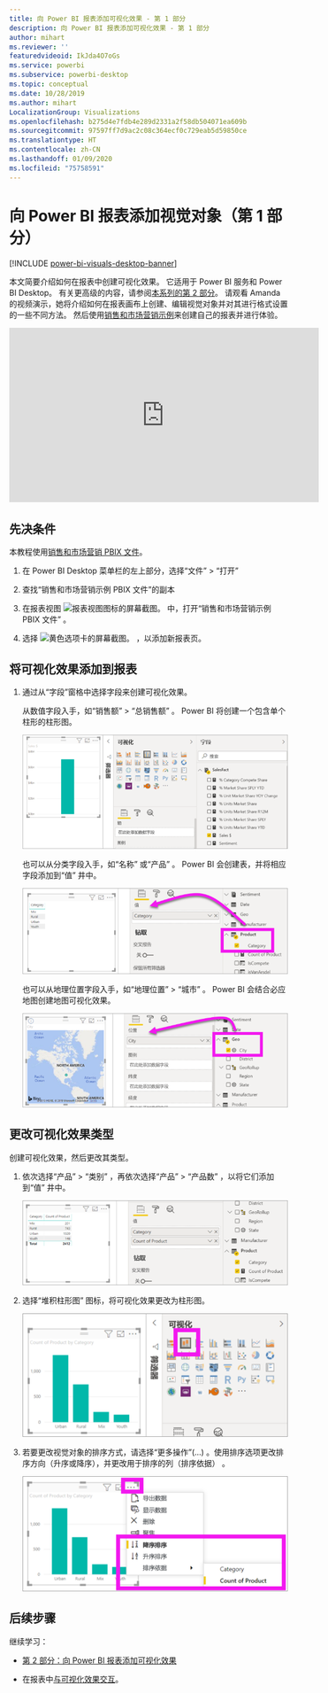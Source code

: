 ```yaml
---
title: 向 Power BI 报表添加可视化效果 - 第 1 部分
description: 向 Power BI 报表添加可视化效果 - 第 1 部分
author: mihart
ms.reviewer: ''
featuredvideoid: IkJda4O7oGs
ms.service: powerbi
ms.subservice: powerbi-desktop
ms.topic: conceptual
ms.date: 10/28/2019
ms.author: mihart
LocalizationGroup: Visualizations
ms.openlocfilehash: b275d4e7fdb4e289d2331a2f58db504071ea609b
ms.sourcegitcommit: 97597ff7d9ac2c08c364ecf0c729eab5d59850ce
ms.translationtype: HT
ms.contentlocale: zh-CN
ms.lasthandoff: 01/09/2020
ms.locfileid: "75758591"
---
```

# <a name="add-visuals-to-a-power-bi-report-part-1"></a>向 Power BI 报表添加视觉对象（第 1 部分）

[!INCLUDE [power-bi-visuals-desktop-banner](../includes/power-bi-visuals-desktop-banner.md)]

本文简要介绍如何在报表中创建可视化效果。 它适用于 Power BI 服务和 Power BI Desktop。 有关更高级的内容，请参阅[本系列的第 2 部分](power-bi-report-add-visualizations-ii.md)。 请观看 Amanda 的视频演示，她将介绍如何在报表画布上创建、编辑视觉对象并对其进行格式设置的一些不同方法。 然后使用[销售和市场营销示例](../sample-datasets.md)来创建自己的报表并进行体验。

<iframe width="560" height="315" src="https://www.youtube.com/embed/IkJda4O7oGs" frameborder="0" allowfullscreen></iframe>

## <a name="prerequisites"></a>先决条件

本教程使用[销售和市场营销 PBIX 文件](https://download.microsoft.com/download/9/7/6/9767913A-29DB-40CF-8944-9AC2BC940C53/Sales%20and%20Marketing%20Sample%20PBIX.pbix)。

1. 在 Power BI Desktop 菜单栏的左上部分，选择“文件” > “打开”  
   
2. 查找“销售和市场营销示例 PBIX 文件”的副本 

1. 在报表视图 ![报表视图图标的屏幕截图。](media/power-bi-visualization-kpi/power-bi-report-view.png) 中，打开“销售和市场营销示例 PBIX 文件”  。

1. 选择 ![黄色选项卡的屏幕截图。](media/power-bi-visualization-kpi/power-bi-yellow-tab.png) ，以添加新报表页。

## <a name="add-visualizations-to-the-report"></a>将可视化效果添加到报表

1. 通过从“字段”窗格中选择字段来创建可视化效果。 

    从数值字段入手，如“销售额” > “总销售额”   。 Power BI 将创建一个包含单个柱形的柱形图。

    ![包含一个柱形的柱形图的屏幕截图。](media/power-bi-report-add-visualizations-i/power-bi-column-chart.png)

    也可以从分类字段入手，如“名称”  或“产品”  。 Power BI 会创建表，并将相应字段添加到“值”  井中。

    ![具有四个类别的表的屏幕截图](media/power-bi-report-add-visualizations-i/power-bi-product.png)

    也可以从地理位置字段入手，如“地理位置”   > “城市”  。 Power BI 会结合必应地图创建地图可视化效果。

    ![地图可视化效果的屏幕截图。](media/power-bi-report-add-visualizations-i/power-bi-maps.png)

## <a name="change-the-type-of-visualization"></a>更改可视化效果类型

 创建可视化效果，然后更改其类型。 
 
 1. 依次选择“产品”   > “类别”  ，再依次选择“产品”   > “产品数”  ，以将它们添加到“值”  井中。

    ![突出显示“值”井的“字段”窗格屏幕截图。](media/power-bi-report-add-visualizations-i/power-bi-create-visual.png)

1. 选择“堆积柱形图”  图标，将可视化效果更改为柱形图。

   ![突出显示“堆积柱形图”图标的“可视化效果”窗格屏幕截图。](media/power-bi-report-add-visualizations-i/power-bi-convert.png)

1. 若要更改视觉对象的排序方式，请选择“更多操作”(…)  。使用排序选项更改排序方向（升序或降序），并更改用于排序的列（排序依据）  。

   ![“更多操作”下拉列表的屏幕截图。](media/power-bi-report-add-visualizations-i/power-bi-sort.png)
  
## <a name="next-steps"></a>后续步骤

 继续学习：

* [第 2 部分：向 Power BI 报表添加可视化效果](power-bi-report-add-visualizations-ii.md)

* 在报表中[与可视化效果交互](../consumer/end-user-reading-view.md)。

